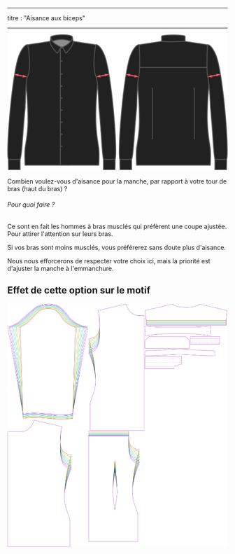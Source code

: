 - - -
titre : "Aisance aux biceps"
- - -

![Aisance au niveau des biceps](./bicepsease.svg)

Combien voulez-vous d'aisance pour la manche, par rapport à votre tour de bras (haut du bras) ?

<Note>

###### Pour quoi faire ?

Ce sont en fait les hommes à bras musclés qui préfèrent une coupe ajustée. Pour attirer l'attention sur leurs bras.

Si vos bras sont moins musclés, vous préférerez sans doute plus d'aisance.

</Note>

<Warning>

Nous nous efforcerons de respecter votre choix ici, mais la priorité est d'ajuster la manche à l'emmanchure.

</Warning>

## Effet de cette option sur le motif

![Cette image montre l'effet de cette option en superposant plusieurs variantes qui ont une valeur différente pour cette option](simon_bicepsease_sample.svg "Effet de cette option sur le modèle")
